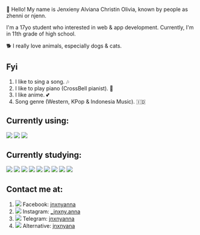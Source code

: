 👋 Hello! My name is Jenxieny Alviana Christin Olivia, known by people as zhenni or njenn.

I'm a 17yo student who interested in web & app development. Currently, I'm in 11th grade of high school. 

🐕 I really love animals, especially dogs & cats.

Fyi
-----
1. I like to sing a song. 🎶
2. I like to play piano (CrossBell pianist). 🎹
3. I like anime. 💕
5. Song genre (Western, KPop & Indonesia Music). 🇮🇩

Currently using:
-----
<img src="https://img.shields.io/badge/Android-3DDC84?style=for-the-badge&logo=android&logoColor=white"> <img src="https://img.shields.io/badge/iOS-000000?style=for-the-badge&logo=ios&logoColor=white"> <img src="https://img.shields.io/badge/Windows-0078D6?style=for-the-badge&logo=windows&logoColor=white">

Currently studying:
-----
<img src="https://img.shields.io/badge/JavaScript-F7DF1E?style=for-the-badge&logo=JavaScript&logoColor=white"> <img src="https://img.shields.io/badge/Node.js-43853D?style=for-the-badge&logo=node.js&logoColor=white"> <img src="https://img.shields.io/badge/Python-3776AB?style=for-the-badge&logo=python&logoColor=white"> <img src="https://img.shields.io/badge/HTML-239120?style=for-the-badge&logo=html5&logoColor=white"> <img src="https://img.shields.io/badge/CSS-239120?&style=for-the-badge&logo=css3&logoColor=white"> <img src="https://img.shields.io/badge/C-00599C?style=for-the-badge&logo=c&logoColor=white"> <img src="https://img.shields.io/badge/C%2B%2B-00599C?style=for-the-badge&logo=c%2B%2B&logoColor=white"> <img src="https://img.shields.io/badge/PHP-777BB4?style=for-the-badge&logo=php&logoColor=white"> <img src="https://img.shields.io/badge/Java-ED8B00?style=for-the-badge&logo=openjdk&logoColor=white">

Contact me at:
---
1. <img src="https://img.shields.io/badge/Facebook-1877F2?style=for-the-badge&logo=facebook&logoColor=white"> Facebook: [jnxnyanna](https://www.facebook.com/jnxnyanna)
2. <img src="https://img.shields.io/badge/Instagram-E4405F?style=for-the-badge&logo=instagram&logoColor=white"> Instagram: [_jnxny.anna](https://instagram.com/_jnxny.anna)
3. <img src="https://img.shields.io/badge/Telegram-2CA5E0?style=for-the-badge&logo=telegram&logoColor=white"> Telegram: [jnxnyanna](https://t.me/jnxnyanna)
4. <img src="https://img.shields.io/badge/Telegram-2CA5E0?style=for-the-badge&logo=telegram&logoColor=white"> Alternative: [jnxnyana](https://t.me/jnxnyana)

